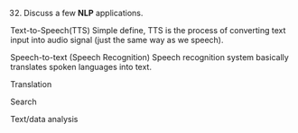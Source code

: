 32.  Discuss a few **NLP** applications.

Text-to-Speech(TTS) 
Simple define, TTS is the process of converting text input into audio signal (just the same way as we speech). 

Speech-to-text (Speech Recognition) Speech recognition system basically translates spoken languages into text.

Translation

Search

Text/data analysis

